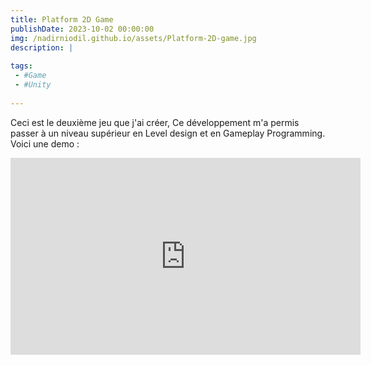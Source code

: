 ```yaml
---
title: Platform 2D Game
publishDate: 2023-10-02 00:00:00
img: /nadirniodil.github.io/assets/Platform-2D-game.jpg
description: |
  
tags:
 - #Game
 - #Unity
  
---
```


Ceci est le deuxième jeu que j'ai créer, Ce développement m'a permis passer à un niveau supérieur en Level design et en Gameplay Programming.
Voici une demo :
<iframe width="560" height="315" src="https://www.youtube.com/embed/IX_3WUophpM?si=zmNSkIV9vGoHyANJ" title="YouTube video player" frameborder="0" allow="accelerometer; autoplay; clipboard-write; encrypted-media; gyroscope; picture-in-picture; web-share" referrerpolicy="strict-origin-when-cross-origin" allowfullscreen></iframe>

